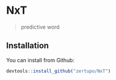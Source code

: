 # NxT

> predictive word


## Installation

You can install from Github:

```r
devtools::install_github("zertupo/NxT")
```



